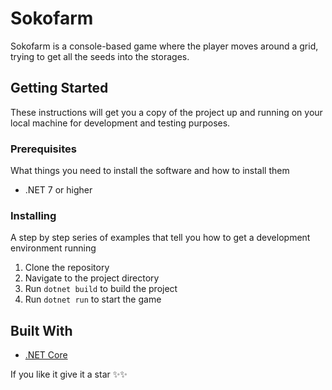 # Sokofarm

Sokofarm is a console-based game where the player moves around a grid, trying to get all the seeds into the storages.

## Getting Started

These instructions will get you a copy of the project up and running on your local machine for development and testing purposes.

### Prerequisites

What things you need to install the software and how to install them

- .NET  7 or higher

### Installing

A step by step series of examples that tell you how to get a development environment running

1. Clone the repository
2. Navigate to the project directory
3. Run `dotnet build` to build the project
4. Run `dotnet run` to start the game

## Built With

- [.NET Core](https://dotnet.microsoft.com/download)


If you like it give it a star ✨✨